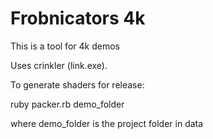 Frobnicators 4k
===============
This is a tool for 4k demos

Uses crinkler (link.exe).

To generate shaders for release:

ruby packer.rb demo_folder

where demo_folder is the project folder in data